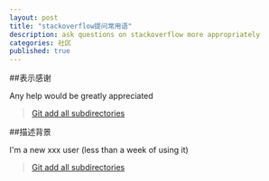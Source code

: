 ```yaml
---
layout: post
title: "stackoverflow提问常用语"
description: ask questions on stackoverflow more appropriately
categories: 社区
published: true
---
```


##表示感谢

Any help would be greatly appreciated
>[Git add all subdirectories](http://stackoverflow.com/questions/14620863/git-add-all-subdirectories)

##描述背景

I'm a new xxx user (less than a week of using it)
>[Git add all subdirectories](http://stackoverflow.com/questions/14620863/git-add-all-subdirectories)

